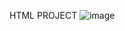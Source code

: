 HTML PROJECT
![image](https://github.com/dhdorr/Frontend-Masters-Projects/assets/44913332/6c145476-1b1e-47fb-bd0e-0200f884b648)
